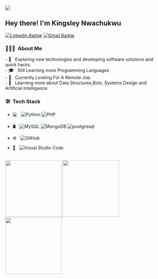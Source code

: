 <img src="https://avatars.githubusercontent.com/u/138235449?v=4">

<h2> Hey there! I'm Kingsley Nwachukwu</h2>

[![Linkedin Badge](https://img.shields.io/badge/-Kingsley_Nwachukwu-blue?style=flat-square&logo=Linkedin&logoColor=white&link=https://www.linkedin.com/in/ishagupta20//)](https://www.linkedin.com/in/kingsley-nwachukwu-592a2b281/) [![Gmail Badge](https://img.shields.io/badge/-nkingsley130@gmail.com-c14438?style=flat-square&logo=Gmail&logoColor=white&link=mailto:nkingsley130@gmail.com)](mailto:nkingsley130@gmail.com)

<h3> 👨🏻‍💻 &nbsp;About Me </h3>
- 🤔 &nbsp; Exploring new technologies and developing software solutions and quick hacks.
<br />
- 🎓 &nbsp; Still Learning more Programming Languages
<br />
- 💼 &nbsp; Currently Looking For A Remote Job.
<br />
- 🌱 &nbsp; Learning more about Data Structures,Bots, Systems Design and Artificial Intelligence.

<h3> 🛠 &nbsp;Tech Stack</h3>

- 💻 &nbsp;
  ![Python](https://img.shields.io/badge/-Python-333333?style=flat&logo=python)
  ![PHP](https://img.shields.io/badge/-PHP-333333?style=flat&logo=PHP&logoColor=276DC3)
  
- 🛢 &nbsp;
  ![MySQL](https://img.shields.io/badge/-MySQL-333333?style=flat&logo=mysql)
  ![MongoDB](https://img.shields.io/badge/-MongoDB-333333?style=flat&logo=mongodb)
  ![postgresql](https://img.shields.io/badge/-postgresql-333333?style=flat&logo=postgresql)
- ⚙️ &nbsp;
  ![GitHub](https://img.shields.io/badge/-GitHub-333333?style=flat&logo=github)
- 🔧 &nbsp;
  ![Visual Studio Code](https://img.shields.io/badge/-Visual%20Studio%20Code-333333?style=flat&logo=visual-studio-code&logoColor=007ACC)

<br/>

<a href="https://github.com/kingsaint23">
  <img height="180em" src="https://github-readme-stats.vercel.app/api?username=kingsaint23&theme=buefy&show_icons=true" />
  <img height="180em" src="https://github-readme-stats.vercel.app/api/top-langs/?username=kingsaint23&theme=buefy&layout=compact&show_icons=true" />
  <img height="180em" src="https://github-readme-streak-stats.herokuapp.com/?user=kingsaint23&theme=buefy&show_icons=true" />
</a>
